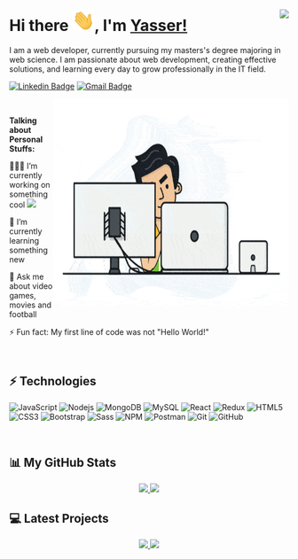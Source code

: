 # Hi there <img src="https://github.com/ysherqawi/ysherqawi/blob/master/assets/wave.gif" width="40px" ></img>, I'm [Yasser!](https://ysherqawi.github.io)   <img align="right" src="https://visitor-badge.laobi.icu/badge?page_id=ysherqawi.ysherqawi"/>

I am a web developer, currently pursuing my masters's degree majoring in web science. I am passionate about web development, creating effective solutions, and learning every day to grow professionally in the IT field.

[![Linkedin Badge](https://img.shields.io/badge/-ysherqawi-blue?style=flat-square&logo=Linkedin&logoColor=white&link=https://www.linkedin.com/in/ysherqawi)](https://www.linkedin.com/in/ysherqawi)
[![Gmail Badge](https://img.shields.io/badge/-ysherqawi@gmail.com-c14438?style=flat-square&logo=Gmail&logoColor=white&link=mailto:ysherqawi@gmail.com)](mailto:ysherqawi@gmail.com)

<img align="right" width="425" height="375" src="https://github.com/ysherqawi/ysherqawi/blob/master/assets/developer.gif"  />

</br>

**Talking about Personal Stuffs:**

👨🏽‍💻 I’m currently working on something cool <img src="https://media.giphy.com/media/WUlplcMpOCEmTGBtBW/giphy.gif" width="40">

🌱 I’m currently learning something new

💬 Ask me about video games, movies and football

⚡ Fun fact: My first line of code was not "Hello World!"

</br>

## ⚡ Technologies

![JavaScript](https://img.shields.io/badge/-JavaScript-white?style=flat-square&logo=javascript)
![Nodejs](https://img.shields.io/badge/-Nodejs-white?style=flat-square&logo=Node.js)
![MongoDB](https://img.shields.io/badge/-MongoDB-white?style=flat-square&logo=mongodb)
![MySQL](https://img.shields.io/badge/-MySQL-white?style=flat-square&logo=mysql)
![React](https://img.shields.io/badge/-React-white?style=flat-square&logo=react)
![Redux](https://img.shields.io/badge/-Redux-white?style=flat-square&logo=redux&logoColor=764abc)
![HTML5](https://img.shields.io/badge/-HTML5-white?style=flat-square&logo=html5)
![CSS3](https://img.shields.io/badge/-CSS3-white?style=flat-square&logo=css3&logoColor=1572B6)
![Bootstrap](https://img.shields.io/badge/-Bootstrap-white?style=flat-square&logo=bootstrap&logoColor=563D7C)
![Sass](https://img.shields.io/badge/-Sass-white?style=flat-square&logo=sass)
![NPM](https://img.shields.io/badge/-NPM-white?style=flat-square&logo=npm)
![Postman](https://img.shields.io/badge/-Postman-white?style=flat-square&logo=postman)
![Git](https://img.shields.io/badge/-Git-white?style=flat-square&logo=git)
![GitHub](https://img.shields.io/badge/-GitHub-white?style=flat-square&logo=github&logoColor=000)

</br>

## 📊 My GitHub Stats

<div align="center">
  <a href="https://github.com/anuraghazra/github-readme-stats">
    <img  src="https://github-readme-stats.vercel.app/api?username=ysherqawi&count_private=true&show_icons=true" />
  </a>
  <a href="https://github.com/anuraghazra/github-readme-stats">
    <img  src="https://github-readme-stats.vercel.app/api/top-langs/?username=ysherqawi" />
  </a>
</div>

## 💻 Latest Projects

<div align="center">
  <a href="https://github.com/ysherqawi/developer-portfolio">
    <img  src="https://github-readme-stats.vercel.app/api/pin/?username=ysherqawi&repo=developer-portfolio" />
  </a>
  <a href="https://github.com/ysherqawi/proshop">
    <img  src="https://github-readme-stats.vercel.app/api/pin/?username=ysherqawi&repo=proshop" />
  </a>
</div>
